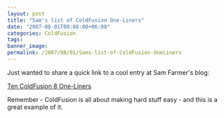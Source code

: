 ```yaml
---
layout: post
title: "Sam's list of ColdFusion One-Liners"
date: "2007-08-01T09:08:00+06:00"
categories: ColdFusion 
tags: 
banner_image: 
permalink: /2007/08/01/Sams-list-of-ColdFusion-OneLiners
---
```


Just wanted to share a quick link to a cool entry at Sam Farmer's blog:

<a href="http://samfarmer.instantspot.com/blog/index.cfm/2007/8/1/Ten-ColdFusion-8-OneLiners">Ten ColdFusion 8 One-Liners</a>

Remember - ColdFusion is all about making hard stuff easy - and this is a great example of it.